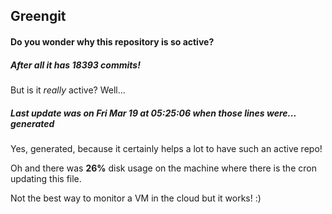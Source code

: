 ## Greengit

#### Do you wonder why this repository is so active?

##### After all it has 18393 commits!

But is it *really* active? Well...

##### Last update was on Fri Mar 19 at 05:25:06 when those lines were... generated

Yes, generated, because it certainly helps a lot to have such an active repo!

Oh and there was **26%** disk usage on the machine
where there is the cron updating this file.

Not the best way to monitor a VM in the cloud but it works! :)

